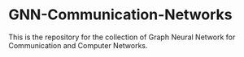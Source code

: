 # GNN-Communication-Networks
This is the repository for the collection of Graph Neural Network for Communication and Computer Networks.
